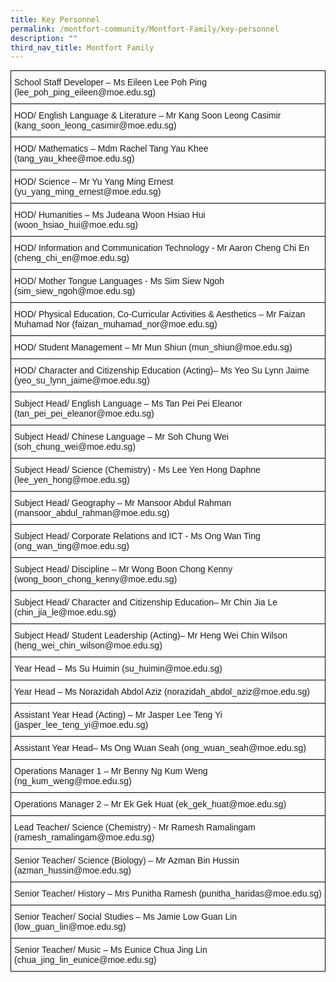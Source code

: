 ```yaml
---
title: Key Personnel
permalink: /montfort-community/Montfort-Family/key-personnel
description: ""
third_nav_title: Montfort Family
---
```

<style type="text/css">
.tg  {border-collapse:collapse;border-spacing:0;margin:0px auto;}
.tg td{border-color:black;border-style:solid;border-width:1px;font-family:Arial, sans-serif;font-size:14px;
  overflow:hidden;padding:10px 5px;word-break:normal;}
.tg th{border-color:black;border-style:solid;border-width:1px;font-family:Arial, sans-serif;font-size:14px;
  font-weight:normal;overflow:hidden;padding:10px 5px;word-break:normal;}
.tg .tg-0lax{text-align:left;vertical-align:top}
</style>
<table class="tg">
<tbody>
  <tr>
    <td class="tg-0lax">School Staff Developer – Ms Eileen Lee Poh Ping (lee_poh_ping_eileen@moe.edu.sg)</td>
  </tr>
  <tr>
    <td class="tg-0lax">HOD/ English Language &amp; Literature – Mr Kang Soon Leong Casimir (kang_soon_leong_casimir@moe.edu.sg)</td>
  </tr>
  <tr>
    <td class="tg-0lax">HOD/ Mathematics – Mdm Rachel Tang Yau Khee (tang_yau_khee@moe.edu.sg)</td>
  </tr>
  <tr>
    <td class="tg-0lax">HOD/ Science – Mr Yu Yang Ming Ernest (yu_yang_ming_ernest@moe.edu.sg)</td>
  </tr>
  <tr>
    <td class="tg-0lax">HOD/ Humanities – Ms Judeana Woon Hsiao Hui (woon_hsiao_hui@moe.edu.sg)</td>
  </tr>
  <tr>
    <td class="tg-0lax">HOD/ Information and Communication Technology - Mr Aaron Cheng Chi En (cheng_chi_en@moe.edu.sg)</td>
  </tr>
  <tr>
    <td class="tg-0lax">HOD/ Mother Tongue Languages - Ms Sim Siew Ngoh (sim_siew_ngoh@moe.edu.sg)</td>
  </tr>
  <tr>
    <td class="tg-0lax">HOD/ Physical Education, Co-Curricular Activities &amp; Aesthetics – Mr Faizan Muhamad Nor <span style="font-weight:400;font-style:normal">(faizan_muhamad_nor@moe.edu.sg)</span></td>
  </tr>
  <tr>
    <td class="tg-0lax">HOD/ Student Management – Mr Mun Shiun (mun_shiun@moe.edu.sg)</td>
  </tr>
  <tr>
    <td class="tg-0lax">HOD/ Character and Citizenship Education (Acting)– Ms Yeo Su Lynn Jaime (yeo_su_lynn_jaime@moe.edu.sg)</td>
  </tr>
  <tr>
    <td class="tg-0lax">Subject Head/ English Language – Ms Tan Pei Pei Eleanor (tan_pei_pei_eleanor@moe.edu.sg)</td>
  </tr>
  <tr>
    <td class="tg-0lax">Subject Head/ Chinese Language – Mr Soh Chung Wei (soh_chung_wei@moe.edu.sg)</td>
  </tr>
  <tr>
    <td class="tg-0lax">Subject Head/ Science (Chemistry) - Ms Lee Yen Hong Daphne (lee_yen_hong@moe.edu.sg)</td>
  </tr>
  <tr>
    <td class="tg-0lax">Subject Head/ Geography – Mr Mansoor Abdul Rahman (mansoor_abdul_rahman@moe.edu.sg)</td>
  </tr>
  <tr>
    <td class="tg-0lax">Subject Head/ Corporate Relations and ICT - Ms Ong Wan Ting (ong_wan_ting@moe.edu.sg)</td>
  </tr>
  <tr>
    <td class="tg-0lax">Subject Head/ Discipline – Mr Wong Boon Chong Kenny (wong_boon_chong_kenny@moe.edu.sg)</td>
  </tr>
  <tr>
    <td class="tg-0lax">Subject Head/ Character and Citizenship Education– Mr Chin Jia Le (chin_jia_le@moe.edu.sg)</td>
  </tr>
  <tr>
    <td class="tg-0lax">Subject Head/ Student Leadership (Acting)– Mr Heng Wei Chin Wilson (heng_wei_chin_wilson@moe.edu.sg)</td>
  </tr>
  <tr>
    <td class="tg-0lax">Year Head – Ms Su Huimin (su_huimin@moe.edu.sg)</td>
  </tr>
  <tr>
    <td class="tg-0lax">Year Head – Ms Norazidah Abdol Aziz (norazidah_abdol_aziz@moe.edu.sg)</td>
  </tr>
  <tr>
    <td class="tg-0lax">Assistant Year Head (Acting) – Mr Jasper Lee Teng Yi (jasper_lee_teng_yi@moe.edu.sg)</td>
  </tr>
  <tr>
    <td class="tg-0lax">Assistant Year Head– Ms Ong Wuan Seah (ong_wuan_seah@moe.edu.sg)</td>
  </tr>
  <tr>
    <td class="tg-0lax">Operations Manager 1 – Mr Benny Ng Kum Weng (ng_kum_weng@moe.edu.sg)</td>
  </tr>
  <tr>
    <td class="tg-0lax">Operations Manager 2 – Mr Ek Gek Huat (ek_gek_huat@moe.edu.sg)</td>
  </tr>
  <tr>
    <td class="tg-0lax">Lead Teacher/ Science (Chemistry) - Mr Ramesh Ramalingam (ramesh_ramalingam@moe.edu.sg)</td>
  </tr>
  <tr>
    <td class="tg-0lax">Senior Teacher/ Science (Biology) – Mr Azman Bin Hussin (azman_hussin@moe.edu.sg)</td>
  </tr>
  <tr>
    <td class="tg-0lax">Senior Teacher/ History – Mrs Punitha Ramesh (punitha_haridas@moe.edu.sg)</td>
  </tr>
  <tr>
    <td class="tg-0lax">Senior Teacher/ Social Studies – Ms Jamie Low Guan Lin (low_guan_lin@moe.edu.sg)</td>
  </tr>
  <tr>
    <td class="tg-0lax">Senior Teacher/ Music – Ms Eunice Chua Jing Lin (chua_jing_lin_eunice@moe.edu.sg)</td>
  </tr>
</tbody>
</table>